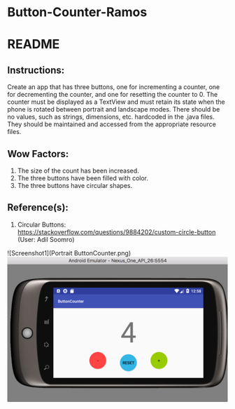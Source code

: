 # Button-Counter-Ramos  
# README  
## Instructions:
Create an app that has three buttons, one for incrementing a counter, one for decrementing the counter, and one for resetting the counter to 0. The counter must be displayed as a TextView and must retain its state when the phone is rotated between portrait and landscape modes. There should be no values, such as strings, dimensions, etc. hardcoded in the .java files. They should be maintained and accessed from the appropriate resource files.

## Wow Factors:
1. The size of the count has been increased.  
2. The three buttons have been filled with color.  
3. The three buttons have circular shapes.  

## Reference(s):
1. Circular Buttons: https://stackoverflow.com/questions/9884202/custom-circle-button (User: Adil Soomro)   

![Screenshot1](Portrait ButtonCounter.png)  
![Screenshot2](https://github.com/ricky52194/Button-Counter-Ramos/blob/master/Landscape%20ButtonCounter.png)
